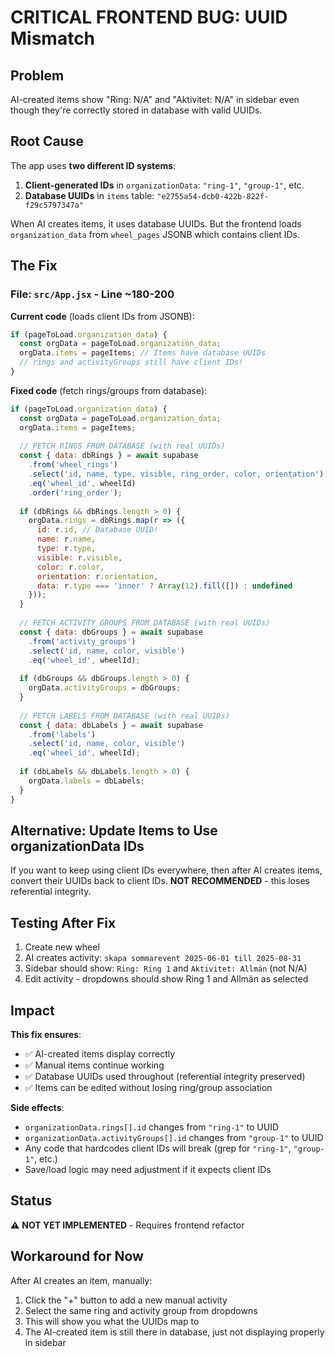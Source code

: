 # CRITICAL FRONTEND BUG: UUID Mismatch

## Problem
AI-created items show "Ring: N/A" and "Aktivitet: N/A" in sidebar even though they're correctly stored in database with valid UUIDs.

## Root Cause
The app uses **two different ID systems**:
1. **Client-generated IDs** in `organizationData`: `"ring-1"`, `"group-1"`, etc.
2. **Database UUIDs** in `items` table: `"e2755a54-dcb0-422b-822f-f29c5797347a"`

When AI creates items, it uses database UUIDs. But the frontend loads `organization_data` from `wheel_pages` JSONB which contains client IDs.

## The Fix

### File: `src/App.jsx` - Line ~180-200

**Current code** (loads client IDs from JSONB):
```javascript
if (pageToLoad.organization_data) {
  const orgData = pageToLoad.organization_data;
  orgData.items = pageItems; // Items have database UUIDs
  // rings and activityGroups still have client IDs!
}
```

**Fixed code** (fetch rings/groups from database):
```javascript
if (pageToLoad.organization_data) {
  const orgData = pageToLoad.organization_data;
  orgData.items = pageItems;
  
  // FETCH RINGS FROM DATABASE (with real UUIDs)
  const { data: dbRings } = await supabase
    .from('wheel_rings')
    .select('id, name, type, visible, ring_order, color, orientation')
    .eq('wheel_id', wheelId)
    .order('ring_order');
  
  if (dbRings && dbRings.length > 0) {
    orgData.rings = dbRings.map(r => ({
      id: r.id, // Database UUID!
      name: r.name,
      type: r.type,
      visible: r.visible,
      color: r.color,
      orientation: r.orientation,
      data: r.type === 'inner' ? Array(12).fill([]) : undefined
    }));
  }
  
  // FETCH ACTIVITY GROUPS FROM DATABASE (with real UUIDs)
  const { data: dbGroups } = await supabase
    .from('activity_groups')
    .select('id, name, color, visible')
    .eq('wheel_id', wheelId);
  
  if (dbGroups && dbGroups.length > 0) {
    orgData.activityGroups = dbGroups;
  }
  
  // FETCH LABELS FROM DATABASE (with real UUIDs)
  const { data: dbLabels } = await supabase
    .from('labels')
    .select('id, name, color, visible')
    .eq('wheel_id', wheelId);
  
  if (dbLabels && dbLabels.length > 0) {
    orgData.labels = dbLabels;
  }
}
```

## Alternative: Update Items to Use organizationData IDs

If you want to keep using client IDs everywhere, then after AI creates items, convert their UUIDs back to client IDs. **NOT RECOMMENDED** - this loses referential integrity.

## Testing After Fix

1. Create new wheel
2. AI creates activity: `skapa sommarevent 2025-06-01 till 2025-08-31`
3. Sidebar should show: `Ring: Ring 1` and `Aktivitet: Allmän` (not N/A)
4. Edit activity - dropdowns should show Ring 1 and Allmän as selected

## Impact

**This fix ensures**:
- ✅ AI-created items display correctly
- ✅ Manual items continue working
- ✅ Database UUIDs used throughout (referential integrity preserved)
- ✅ Items can be edited without losing ring/group association

**Side effects**:
- `organizationData.rings[].id` changes from `"ring-1"` to UUID
- `organizationData.activityGroups[].id` changes from `"group-1"` to UUID
- Any code that hardcodes client IDs will break (grep for `"ring-1"`, `"group-1"`, etc.)
- Save/load logic may need adjustment if it expects client IDs

## Status
⚠️ **NOT YET IMPLEMENTED** - Requires frontend refactor

## Workaround for Now
After AI creates an item, manually:
1. Click the "+" button to add a new manual activity
2. Select the same ring and activity group from dropdowns
3. This will show you what the UUIDs map to
4. The AI-created item is still there in database, just not displaying properly in sidebar
